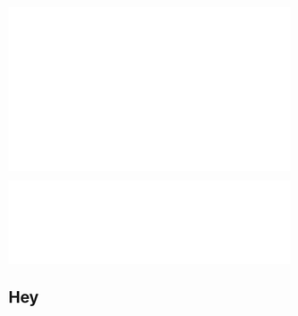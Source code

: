 <picture>
  <source media="(prefers-color-scheme: light)" srcset="rvx-builds/logo_big_light-bg.svg">
  <source media="(prefers-color-scheme: dark)" srcset="rvx-builds/logo_big_dark-bg.svg">
  <img alt="rvx-builds_logo" src="rvx-builds/logo_big_dark-bg.svg" width="982" height="292">
</picture>

![](rvx-builds/logo_big_dark-bg.svg)

# Hey
